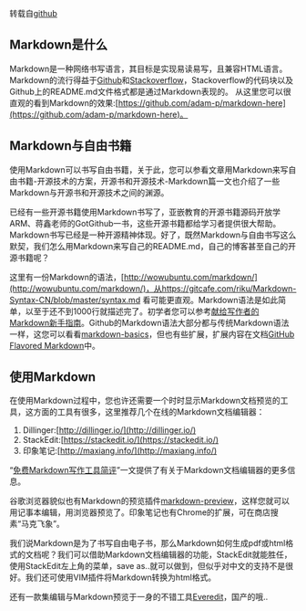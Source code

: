 转载自[github](https://github.com/xiahouzuoxin)
<!---title:使用Markdown书写-->
<!---keywords:工具-->
<!---date:old-->

## Markdown是什么
Markdown是一种网络书写语言，其目标是实现易读易写，且兼容HTML语言。
Markdown的流行得益于[Github](www.github.com)和[Stackoverflow](www.stackoverflow.com)，Stackoverflow的代码块以及Github上的README.md文件格式都是通过Markdown表现的。
从这里您可以很直观的看到Markdown的效果:[https://github.com/adam-p/markdown-here](https://github.com/adam-p/markdown-here)。

## Markdown与自由书籍
使用Markdown可以书写自由书籍，关于此，您可以参看文章用Markdown来写自由书籍-开源技术的方案，开源书和开源技术-Markdown篇一文也介绍了一些Markdown与开源书和开源技术之间的渊源。

已经有一些开源书籍使用Markdown书写了，亚嵌教育的开源书籍源码开放学ARM、蒋鑫老师的GotGithub一书，这些开源书籍都给学习者提供很大帮助。Markdown书写已经是一种开源精神体现。好了，既然Markdown与自由书写这么默契，我们怎么用Markdown来写自己的README.md，自己的博客甚至自己的开源书籍呢？

这里有一份Markdown的语法，[http://wowubuntu.com/markdown/](http://wowubuntu.com/markdown/)，从https://gitcafe.com/riku/Markdown-Syntax-CN/blob/master/syntax.md
看可能更直观。Markdown语法是如此简单，以至于还不到1000行就描述完了。初学者您可以参考[献给写作者的Markdown新手指南](http://jianshu.io/p/q81RER)。Github的Markdown语法大部分都与传统Markdown语法一样，这您可以看看[markdown-basics](https://help.github.com/articles/markdown-basics)，但也有些扩展，扩展内容在文档[GitHub Flavored Markdown](https://help.github.com/articles/github-flavored-markdown)中。

## 使用Markdown
在使用Markdown过程中，您也许还需要一个时时显示Markdown文档预览的工具，这方面的工具有很多，这里推荐几个在线的Markdown文档编辑器：

1. Dillinger:[http://dillinger.io/](http://dillinger.io/)
2. StackEdit:[https://stackedit.io/](https://stackedit.io/)
3. 印象笔记:[http://maxiang.info/](http://maxiang.info/)

“[免费Markdown写作工具简评](http://jianshu.io/p/pgN9Rb)”一文提供了有关于Markdown文档编辑器的更多信息。

谷歌浏览器貌似也有Markdown的预览插件[markdown-preview](https://github.com/volca/markdown-preview)，这样您就可以用记事本编辑，用浏览器预览了。印象笔记也有Chrome的扩展，可在商店搜素“马克飞象”。

我们说Markdown是为了书写自由电子书，那么Markdown如何生成pdf或html格式的文档呢？我们可以借助Markdown文档编辑器的功能，StackEdit就能胜任，使用StackEdit左上角的菜单，save as..就可以做到，但似乎对中文的支持不是很好。我们还可使用VIM插件将Markdown转换为html格式。

还有一款集编辑与Markdown预览于一身的不错工具[Everedit](http://www.everedit.net/)，国产的哦..



